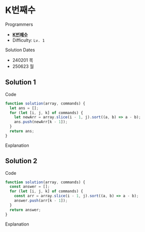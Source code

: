 # K번째수

Programmers

- **[K번째수](https://school.programmers.co.kr/learn/courses/30/lessons/42748)**
- Difficulty: `Lv. 1`

Solution Dates

- 240201 목
- 250623 월

## Solution 1

Code

```javascript
function solution(array, commands) {
  let ans = [];
  for (let [i, j, k] of commands) {
    let newArr = array.slice(i - 1, j).sort((a, b) => a - b);
    ans.push(newArr[k - 1]);
  }
  return ans;
}
```

Explanation

## Solution 2

Code

```javascript
function solution(array, commands) {
  const answer = [];
  for (let [i, j, k] of commands) {
    const arr = array.slice(i - 1, j).sort((a, b) => a - b);
    answer.push(arr[k - 1]);
  }
  return answer;
}
```

Explanation
